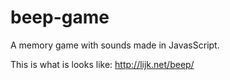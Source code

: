 beep-game
=========

A memory game with sounds made in JavasScript.

This is what is looks like: http://lijk.net/beep/
